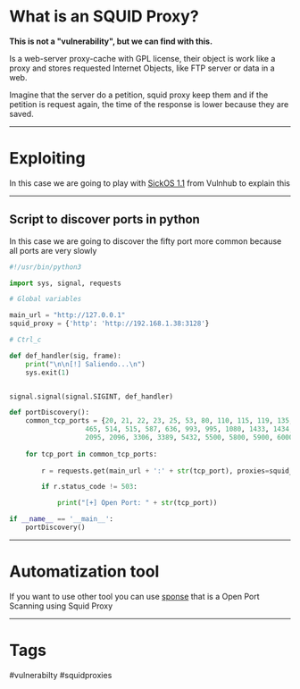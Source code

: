 
# What is an SQUID Proxy?

**This is not a "vulnerability", but we can find with this.**

Is a web-server proxy-cache with GPL license, their object is work like a proxy and stores requested Internet Objects, like FTP server or data in a web.

Imagine that the server do a petition, squid proxy keep them and if the petition is request again, the time of the response is lower because they are saved.

---

# Exploiting

In this case we are going to play with [SickOS 1.1](../../CTF/VulnHub/SickOS%201.1.md) from Vulnhub to explain this

---

## Script to discover ports in python

In this case we are going to discover the fifty port more common because all ports are very slowly

````python
#!/usr/bin/python3

import sys, signal, requests

# Global variables

main_url = "http://127.0.0.1"
squid_proxy = {'http': 'http://192.168.1.38:3128'}

# Ctrl_c

def def_handler(sig, frame):
    print("\n\n[!] Saliendo...\n")
    sys.exit(1)


signal.signal(signal.SIGINT, def_handler)

def portDiscovery():
    common_tcp_ports = {20, 21, 22, 23, 25, 53, 80, 110, 115, 119, 135, 137, 138, 139, 143, 161, 194, 389, 443, 445,
                   465, 514, 515, 587, 636, 993, 995, 1080, 1433, 1434, 1521, 1723, 2049, 2082, 2083, 2086, 2087,
                   2095, 2096, 3306, 3389, 5432, 5500, 5800, 5900, 6000, 6660, 6661, 6662, 6663, 6664, 6665, 6666, 6667, 6668, 6669}
    
    for tcp_port in common_tcp_ports:
        
        r = requests.get(main_url + ':' + str(tcp_port), proxies=squid_proxy)

        if r.status_code != 503:

            print("[+] Open Port: " + str(tcp_port))

if __name__ == '__main__':
    portDiscovery()

````


---

# Automatization tool

If you want to use other tool you can use [sponse](https://github.com/aancw/spose) that is a Open Port Scanning using Squid Proxy

---

# Tags

#vulnerabilty #squidproxies 